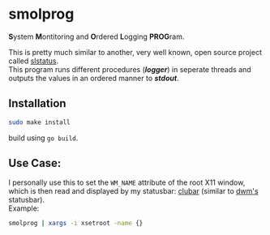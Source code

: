 # smolprog
**S**ystem **M**ontitoring and **O**rdered **L**ogging **PROG**ram.

This is pretty much similar to another, very well known, open source project called [slstatus](https://tools.suckless.org/slstatus/).  
This program runs different procedures (***logger***) in seperate threads and outputs the values in an ordered manner to ***stdout***.  


## Installation
```sh
sudo make install
```
build using `go build`.

## Use Case:
I personally use this to set the `WM_NAME` attribute of the root X11 window, which is then read and displayed by my statusbar: [clubar](https://github.com/lycuid/clubar/) (similar to [dwm's](https://dwm.suckless.org/) statusbar).  
Example:
```sh
smolprog | xargs -i xsetroot -name {}
```
